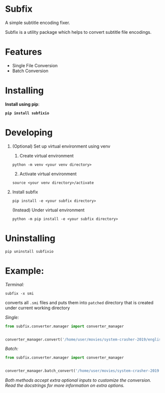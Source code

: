 # Subfix

A simple subtitle encoding fixer.

Subfix is a utility package which helps to convert subtitle file encodings.

# Features

- Single File Conversion
- Batch Conversion

# Installing

**Install using pip**:

**`pip install subfixio`**

# Developing

1. (Optional) Set up virtual environment using venv

    1. Create virtual environment

    `python -m venv <your venv directory>`

    2. Activate virtual environment

    `source <your venv directory>/activate`

2. Install subfix

    `pip install -e <your subfix directory>`
    
    (Instead) Under virtual environment
    
    `python -m pip install -e <your subfix directory>`

# Uninstalling

`pip uninstall subfixio`

# Example:

*Terminal:*
```
subfix -x smi
```

converts all `.smi` files and puts them into `patched` directory that is created under current working directory

*Single:*
```python
from subfix.converter.manager import converter_manager


converter_manager.convert('/home/user/movies/system-crasher-2019/english_sub.srt')
```
*Batch:*
```python
from subfix.converter.manager import converter_manager


converter_manager.batch_convert('/home/user/movies/system-crasher-2019')
```
*Both methods accept extra optional inputs to customize the conversion.*
<br>
*Read the docstrings for more information on extra options.*